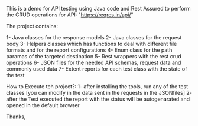 This is a demo for API testing using Java code and Rest Assured to perform the CRUD operations for API: "https://reqres.in/api/"

The project contains:

1- Java classes for the response models
2- Java classes for the request body
3- Helpers classes which has functions to deal with different file formats and for the report configurations
4- Enum class for the path paramas of the targeted destination 
5- Rest wrappers with the rest crud operations
6- JSON files for the needed API schemas, request data and commonly used data
7- Extent reports for each test class with the state of the test


How to Execute teh project?:
1- after installing the tools, run any of the test classes [you can modify in the data sent in the requests in the JSONfiles]
2- after the Test executed the report with the status will be autogenarated and opened in the default browser 


Thanks,
